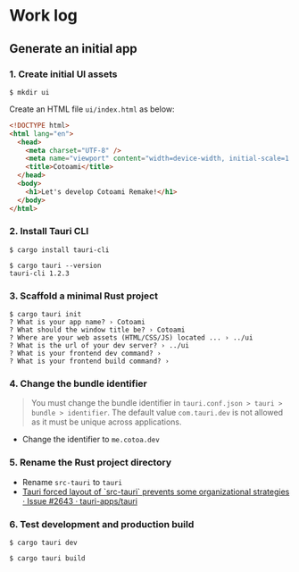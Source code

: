 # Work log

## Generate an initial app

### 1. Create initial UI assets

```
$ mkdir ui
```

Create an HTML file `ui/index.html` as below:

```html
<!DOCTYPE html>
<html lang="en">
  <head>
    <meta charset="UTF-8" />
    <meta name="viewport" content="width=device-width, initial-scale=1.0" />
    <title>Cotoami</title>
  </head>
  <body>
    <h1>Let's develop Cotoami Remake!</h1>
  </body>
</html>
```

### 2. Install Tauri CLI

```shell
$ cargo install tauri-cli

$ cargo tauri --version
tauri-cli 1.2.3
```

### 3. Scaffold a minimal Rust project

```shell
$ cargo tauri init
? What is your app name? › Cotoami
? What should the window title be? › Cotoami
? Where are your web assets (HTML/CSS/JS) located ... › ../ui
? What is the url of your dev server? › ../ui
? What is your frontend dev command? ›
? What is your frontend build command? ›
```

### 4. Change the bundle identifier

> You must change the bundle identifier in `tauri.conf.json > tauri > bundle > identifier`. The default value `com.tauri.dev` is not allowed as it must be unique across applications.

* Change the identifier to `me.cotoa.dev`

### 5. Rename the Rust project directory

* Rename `src-tauri` to `tauri`
* [Tauri forced layout of \`src\-tauri\` prevents some organizational strategies · Issue \#2643 · tauri\-apps/tauri](https://github.com/tauri-apps/tauri/issues/2643)

### 6. Test development and production build

```shell
$ cargo tauri dev
```

```shell
$ cargo tauri build
```
